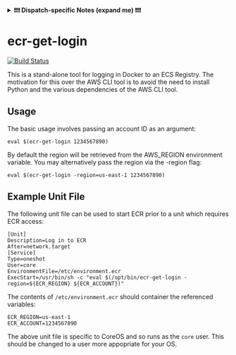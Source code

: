 <details><summary><b>❗️❗️❗️ Dispatch-specific Notes (expand me) ❗️❗️❗️</b></summary>

We have forked this project in order to make some custom changes to the project and to add a Dockerfile.

### To tag on GitHub

```bash
git tag v1.0.1
git push --tag
```

### To build a new Dockerfile and upload to GitHub packages

```bash
# Set up Go
go mod init ecr-get-login
go mod tidy
go mod vendor
go build

# Build and push docker image
docker build -t ghcr.io/dispatchitinc/ecr-get-login:vX.X.X -f Dockerfile .
docker push ghcr.io/dispatchitinc/ecr-get-login:vX.X.X
```

</details>

ecr-get-login
=============
[![Build Status](https://travis-ci.org/zenreach/ecr-get-login.svg?branch=master)](https://travis-ci.org/zenreach/ecr-get-login)

This is a stand-alone tool for logging in Docker to an ECS Registry. The motivation for this over the AWS CLI tool is to avoid the need to install Python and the various dependencies of the AWS CLI tool.

Usage
-----
The basic usage involves passing an account ID as an argument:

    eval $(ecr-get-login 1234567890)

By default the region will be retrieved from the AWS_REGION environment variable. You may alternatively pass the region via the -region flag:

    eval $(ecr-get-login -region=us-east-1 1234567890)

Example Unit File
-----------------
The following unit file can be used to start ECR prior to a unit which requires ECR access:

    [Unit]
    Description=Log in to ECR
    After=network.target
    [Service]
    Type=oneshot
    User=core
    EnvironmentFile=/etc/environment.ecr
    ExecStart=/usr/bin/sh -c "eval $(/opt/bin/ecr-get-login -region=${ECR_REGION} ${ECR_ACCOUNT})"

The contents of `/etc/environment.ecr` should container the referenced variables:

    ECR_REGION=us-east-1
    ECR_ACCOUNT=1234567890

The above unit file is specific to CoreOS and so runs as the `core` user. This should be changed to a user more appopriate for your OS.
